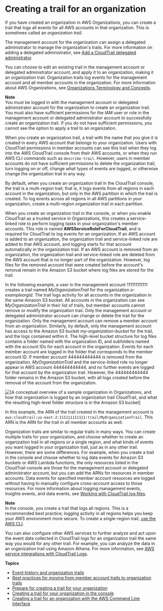 # Creating a trail for an organization<a name="creating-trail-organization"></a>

If you have created an organization in AWS Organizations, you can create a trail that logs all events for all AWS accounts in that organization\. This is sometimes called an *organization trail*\. 

 The management account for the organization can assign a delegated administrator to manage the organization's trails\. For more information on adding a delegated administrator, see [Add a CloudTrail delegated administrator](cloudtrail-add-delegated-administrator.md)\. 

 You can choose to edit an existing trail in the management account or delegated administrator account, and apply it to an organization, making it an organization trail\. Organization trails log events for the management account and all member accounts in the organization\. For more information about AWS Organizations, see [Organizations Terminology and Concepts](https://docs.aws.amazon.com/organizations/latest/userguide/orgs_getting-started_concepts.html)\.

**Note**  
You must be logged in with the management account or delegated administrator account for the organization to create an organization trail\. You must also have sufficient permissions for the IAM user or role in the management account or delegated administrator account to successfully create an organization trail\. If you do not have sufficient permissions, you cannot see the option to apply a trail to an organization\.

When you create an organization trail, a trail with the name that you give it is created in every AWS account that belongs to your organization\. Users with CloudTrail permissions in member accounts can see this trail when they log into the AWS CloudTrail console from their AWS accounts, or when they run AWS CLI commands such as `describe-trail`\. However, users in member accounts do not have sufficient permissions to delete the organization trail, turn logging on or off, change what types of events are logged, or otherwise change the organization trail in any way\.

By default, when you create an organization trail in the CloudTrail console, the trail is a multi\-region trail; that is, it logs events from all regions in each account in the organization, but only in the AWS partition in which the trail is created\. To log events across all regions in all AWS partitions in your organization, create a multi\-region organization trail in each partition\.

When you create an organization trail in the console, or when you enable CloudTrail as a trusted service in Organizations, this creates a service\-linked role to perform logging tasks in your organization's member accounts\. This role is named **AWSServiceRoleForCloudTrail**, and is required for CloudTrail to log events for an organization\. If an AWS account is added to an organization, the organization trail and service\-linked role are added to that AWS account, and logging starts for that account automatically in the organization trail\. If an AWS account is removed from an organization, the organization trail and service\-linked role are deleted from the AWS account that is no longer part of the organization\. However, log files for the removed account that were created before the account's removal remain in the Amazon S3 bucket where log files are stored for the trail\.

In the following example, a user in the management account 111111111111 creates a trail named *MyOrganizationTrail* for the organization *o\-exampleorgid*\. The trail logs activity for all accounts in the organization in the same Amazon S3 bucket\. All accounts in the organization can see *MyOrganizationTrail* in their list of trails, but member accounts cannot remove or modify the organization trail\. Only the management account or delegated administrator account can change or delete the trail for the organization\. Only the management account can remove a member account from an organization\. Similarly, by default, only the management account has access to the Amazon S3 bucket *my\-organization\-bucket* for the trail, and the logs contained within it\. The high\-level bucket structure for log files contains a folder named with the organization ID, and subfolders named with the account IDs for each account in the organization\. Events for each member account are logged in the folder that corresponds to the member account ID\. If member account 444444444444 is removed from the organization, *MyOrganizationTrail* and the service\-linked role no longer appear in AWS account 444444444444, and no further events are logged for that account by the organization trail\. However, the 444444444444 folder remains in the Amazon S3 bucket, with all logs created before the removal of the account from the organization\.

![\[A conceptual overview of a sample organization in Organizations, and how that organization is logged by an organization trail CloudTrail, and what the resulting high-level folder structure is in the Amazon S3 bucket\]](http://docs.aws.amazon.com/awscloudtrail/latest/userguide/images/organization-trail.png)

In this example, the ARN of the trail created in the management account is `aws:cloudtrail:us-east-2:111111111111:trail/MyOrganizationTrail`\. This ARN is the ARN for the trail in all member accounts as well\.

Organization trails are similar to regular trails in many ways\. You can create multiple trails for your organization, and choose whether to create an organization trail in all regions or a single region, and what kinds of events you want logged in your organization trail, just as in any other trail\. However, there are some differences\. For example, when you create a trail in the console and choose whether to log data events for Amazon S3 buckets or AWS Lambda functions, the only resources listed in the CloudTrail console are those for the management account or delegated administrator account, but you can add the ARNs for resources in member accounts\. Data events for specified member account resources are logged without having to manually configure cross\-account access to those resources\. For more information about logging management events, Insights events, and data events, see [Working with CloudTrail log files](cloudtrail-working-with-log-files.md)\.

**Note**  
In the console, you create a trail that logs all regions\. This is a recommended best practice; logging activity in all regions helps you keep your AWS environment more secure\. To create a single\-region trail, [use the AWS CLI](cloudtrail-create-and-update-a-trail-by-using-the-aws-cli-create-trail.md#cloudtrail-create-and-update-a-trail-by-using-the-aws-cli-examples-single)\.

You can also configure other AWS services to further analyze and act upon the event data collected in CloudTrail logs for an organization trail the same way you would for any other trail\. For example, you can analyze the data in an organization trail using Amazon Athena\. For more information, see [AWS service integrations with CloudTrail Logs](cloudtrail-aws-service-specific-topics.md#cloudtrail-aws-service-specific-topics-integrations)\.

**Topics**
+ [Event history and organization trails](creating-an-organizational-trail-event-history.md)
+ [Best practices for moving from member account trails to organization trails](creating-an-organizational-trail-best-practice.md)
+ [Prepare for creating a trail for your organization](creating-an-organizational-trail-prepare.md)
+ [Creating a trail for your organization in the console](creating-an-organizational-trail-in-the-console.md)
+ [Creating a trail for an organization with the AWS Command Line Interface](cloudtrail-create-and-update-an-organizational-trail-by-using-the-aws-cli.md)